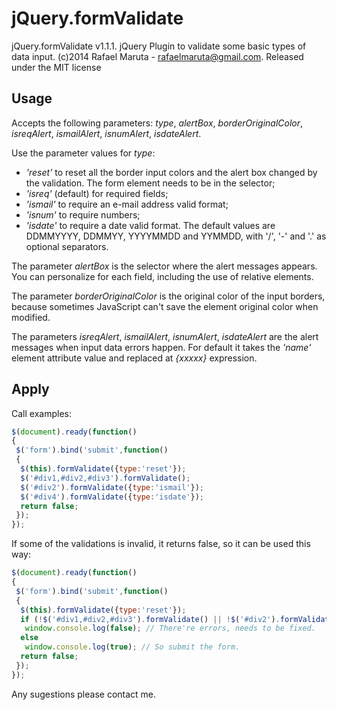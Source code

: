 jQuery.formValidate
======

jQuery.formValidate v1.1.1. 
jQuery Plugin to validate some basic types of data input. 
(c)2014 Rafael Maruta - rafaelmaruta@gmail.com.
Released under the MIT license

Usage
--------

Accepts the following parameters: *type*, *alertBox*, *borderOriginalColor*, *isreqAlert*, *ismailAlert*, *isnumAlert*, *isdateAlert*.

Use the parameter values for *type*:
- *'reset'* to reset all the border input colors and the alert box changed by the validation. The form element needs to be in the selector;
- *'isreq'* (default) for required fields;
- *'ismail'* to require an e-mail address valid format;
- *'isnum'* to require numbers;
- *'isdate'* to require a date valid format. The default values are DDMMYYYY, DDMMYY, YYYYMMDD and YYMMDD, with '/', '-' and '.' as optional separators.

The parameter *alertBox* is the selector where the alert messages appears. You can personalize for each field, including the use of relative elements.

The parameter *borderOriginalColor* is the original color of the input borders, because sometimes JavaScript can't save the element original color when modified.

The parameters *isreqAlert*, *ismailAlert*, *isnumAlert*, *isdateAlert* are the alert messages when input data errors happen. For default it takes the *'name'* element attribute value and replaced at *{xxxxx}* expression.

Apply
--------

Call examples:

```javascript
$(document).ready(function()
{
 $('form').bind('submit',function()
 {
  $(this).formValidate({type:'reset'});
  $('#div1,#div2,#div3').formValidate();
  $('#div2').formValidate({type:'ismail'});
  $('#div4').formValidate({type:'isdate'});
  return false;
 });
});
```

If some of the validations is invalid, it returns false, so it can be used this way:

```javascript
$(document).ready(function()
{
 $('form').bind('submit',function()
 {
  $(this).formValidate({type:'reset'});
  if (!$('#div1,#div2,#div3').formValidate() || !$('#div2').formValidate({type:'ismail'}) || !$('#div4').formValidate({type:'isdate'}))
   window.console.log(false); // There're errors, needs to be fixed.
  else
   window.console.log(true); // So submit the form.
  return false;
 });
});
```

Any sugestions please contact me.
